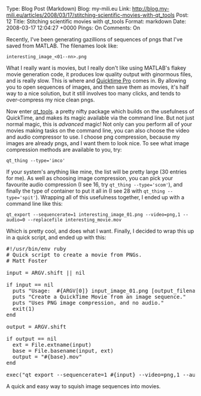 Type: Blog Post (Markdown)
Blog: my-mili.eu
Link: http://blog.my-mili.eu/articles/2008/03/17/stitching-scientific-movies-with-qt_tools
Post: 12
Title: Stitching scientific movies with qt_tools
Format: markdown
Date: 2008-03-17 12:04:27 +0000
Pings: On
Comments: On

Recently, I've been generating gazillions of sequences of pngs that I've saved from MATLAB. The filenames look like:

`interesting_image_<01--nn>.png`

What I really want is movies, but I really don't like using MATLAB's flakey movie generation code, it produces low quality output with ginormous files, and is really slow. This is where and [Quicktime Pro](http://www.apple.com/quicktime/ "Apple - QuickTime") comes in. By allowing you to open sequences of images, and then save them as movies, it's half way to a nice solution, but it still involves too many clicks, and tends to over-compress my nice clean pngs.

Now enter [qt_tools](http://www.omino.com/sw/qt_tools/ "qt_tools"). a pretty nifty package which builds on the usefulness of QuickTime, and makes its magic available via the command line. But not just normal magic, this is *advanced* magic! Not only can you perform all of your movies making tasks on the command line, you can also choose the video and audio compressor to use. I choose png compression, because my images are already pngs, and I want them to look nice. To see what image compression methods are available to you, try:

`qt_thing --type='imco'`

If your system's anything like mine, the list will be pretty large (30 entries for me). As well as choosing image compression, you can pick your favourite audio compression (I see 16, try `qt_thing --type='scom'`), and finally the type of container to put it all in (I see 28 with `qt_thing --type='spit'`). Wrapping all of this usefulness together, I ended up with a command line like this: 

`qt_export --sequencerate=1 interesting_image_01.png --video=png,1 --audio=0 --replacefile interesting_movie.mov`

Which is pretty cool, and does what I want. Finally, I decided to wrap this up in a quick script, and ended up with this:

<pre>
#!/usr/bin/env ruby
# Quick script to create a movie from PNGs.
# Matt Foster <matt.p.foster@gmail.com>

input = ARGV.shift || nil

if input == nil
  puts "Usage:  #{ARGV[0]} input_image_01.png [output_filename.mov]"
  puts "Create a QuickTime Movie from an image sequence."
  puts "Uses PNG image compression, and no audio."
  exit(1)
end

output = ARGV.shift

if output == nil
  ext = File.extname(input)
  base = File.basename(input, ext)
  output = "#{base}.mov"
end

exec("qt_export --sequencerate=1 #{input} --video=png,1 --audio=0 --replacefile #{output}")
</pre>

A quick and easy way to squish image sequences into movies.
